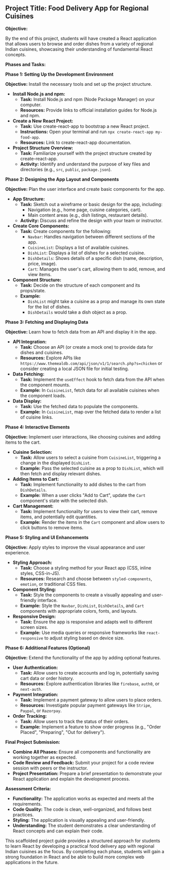 ## Project Title: Food Delivery App for Regional Cuisines

**Objective:**

By the end of this project, students will have created a React application that allows users to browse and order dishes from a variety of regional Indian cuisines, showcasing their understanding of fundamental React concepts.

**Phases and Tasks:**

**Phase 1: Setting Up the Development Environment**

**Objective:** Install the necessary tools and set up the project structure.

* **Install Node.js and npm:**
    * **Task:** Install Node.js and npm (Node Package Manager) on your computer.
    * **Resources:** Provide links to official installation guides for Node.js and npm.
* **Create a New React Project:**
    * **Task:** Use create-react-app to bootstrap a new React project.
    * **Instructions:** Open your terminal and run `npx create-react-app my-food-app`.
    * **Resources:** Link to create-react-app documentation.
* **Project Structure Overview:**
    * **Task:** Familiarize yourself with the project structure created by create-react-app.
    * **Activity:** Identify and understand the purpose of key files and directories (e.g., `src`, `public`, `package.json`).

**Phase 2: Designing the App Layout and Components**

**Objective:** Plan the user interface and create basic components for the app.

* **App Structure:**
    * **Task:** Sketch out a wireframe or basic design for the app, including:
        * Navigation (e.g., home page, cuisine categories, cart).
        * Main content areas (e.g., dish listings, restaurant details).
    * **Activity:** Discuss and refine the design with your team or instructor.
* **Create Core Components:**
    * **Task:** Create components for the following:
        * `Navbar`: Handles navigation between different sections of the app.
        * `CuisineList`: Displays a list of available cuisines.
        * `DishList`: Displays a list of dishes for a selected cuisine.
        * `DishDetails`: Shows details of a specific dish (name, description, price, image).
        * `Cart`: Manages the user's cart, allowing them to add, remove, and view items.
* **Component Structure:**
    * **Task:** Decide on the structure of each component and its props/state.
    * **Example:** 
        * `DishList` might take a cuisine as a prop and manage its own state for the list of dishes.
        * `DishDetails` would take a dish object as a prop.

**Phase 3: Fetching and Displaying Data**

**Objective:** Learn how to fetch data from an API and display it in the app.

* **API Integration:**
    * **Task:** Choose an API (or create a mock one) to provide data for dishes and cuisines.
    * **Resources:** Explore APIs like `https://www.themealdb.com/api/json/v1/1/search.php?s=chicken` or consider creating a local JSON file for initial testing.
* **Data Fetching:**
    * **Task:** Implement the `useEffect` hook to fetch data from the API when the component mounts.
    * **Example:** In `CuisineList`, fetch data for all available cuisines when the component loads.
* **Data Display:**
    * **Task:** Use the fetched data to populate the components.
    * **Example:** In `CuisineList`, map over the fetched data to render a list of cuisine links.

**Phase 4: Interactive Elements**

**Objective:** Implement user interactions, like choosing cuisines and adding items to the cart.

* **Cuisine Selection:**
    * **Task:** Allow users to select a cuisine from `CuisineList`, triggering a change in the displayed `DishList`.
    * **Example:** Pass the selected cuisine as a prop to `DishList`, which will then fetch and display relevant dishes.
* **Adding Items to Cart:**
    * **Task:** Implement functionality to add dishes to the cart from `DishDetails`.
    * **Example:** When a user clicks "Add to Cart", update the `Cart` component's state with the selected dish.
* **Cart Management:**
    * **Task:** Implement functionality for users to view their cart, remove items, and potentially edit quantities.
    * **Example:** Render the items in the `Cart` component and allow users to click buttons to remove items.

**Phase 5: Styling and UI Enhancements**

**Objective:** Apply styles to improve the visual appearance and user experience.

* **Styling Approach:**
    * **Task:** Choose a styling method for your React app (CSS, inline styles, CSS-in-JS).
    * **Resources:** Research and choose between `styled-components`, `emotion`, or traditional CSS files.
* **Component Styling:**
    * **Task:** Style the components to create a visually appealing and user-friendly interface.
    * **Example:** Style the `Navbar`, `DishList`, `DishDetails`, and `Cart` components with appropriate colors, fonts, and layouts.
* **Responsive Design:**
    * **Task:** Ensure the app is responsive and adapts well to different screen sizes.
    * **Example:** Use media queries or responsive frameworks like `react-responsive` to adjust styling based on device size.

**Phase 6: Additional Features (Optional)**

**Objective:** Extend the functionality of the app by adding optional features.

* **User Authentication:**
    * **Task:** Allow users to create accounts and log in, potentially saving cart data or order history.
    * **Resources:** Explore authentication libraries like `firebase`, `auth0`, or `next-auth`.
* **Payment Integration:**
    * **Task:** Implement a payment gateway to allow users to place orders.
    * **Resources:** Investigate popular payment gateways like `Stripe`, `Paypal`, or `Razorpay`.
* **Order Tracking:**
    * **Task:** Allow users to track the status of their orders.
    * **Example:** Implement a feature to show order progress (e.g., "Order Placed", "Preparing", "Out for delivery").

**Final Project Submission:**

* **Combine All Phases:** Ensure all components and functionality are working together as expected.
* **Code Review and Feedback:** Submit your project for a code review session with peers or the instructor.
* **Project Presentation:** Prepare a brief presentation to demonstrate your React application and explain the development process.

**Assessment Criteria:**

* **Functionality:** The application works as expected and meets all the requirements.
* **Code Quality:** The code is clean, well-organized, and follows best practices.
* **Styling:** The application is visually appealing and user-friendly.
* **Understanding:** The student demonstrates a clear understanding of React concepts and can explain their code.

This scaffolded project guide provides a structured approach for students to learn React by developing a practical food delivery app with regional Indian cuisines as the focus. By completing each phase, students will gain a strong foundation in React and be able to build more complex web applications in the future.
